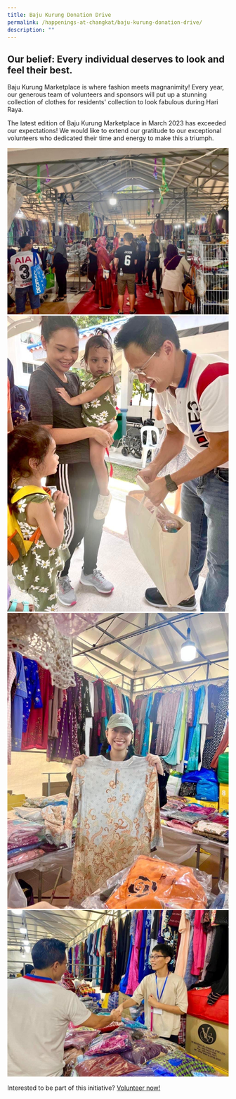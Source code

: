 ```yaml
---
title: Baju Kurung Donation Drive
permalink: /happenings-at-changkat/baju-kurung-donation-drive/
description: ""
---
```

## Our belief: Every individual deserves to look and feel their best. 

Baju Kurung Marketplace is where fashion meets magnanimity! Every year, our generous team of volunteers and sponsors will put up a stunning collection of clothes for residents' collection to look fabulous during Hari Raya. 

The latest edition of Baju Kurung Marketplace in March 2023 has exceeded our expectations! We would like to extend our gratitude to our exceptional volunteers who dedicated their time and energy to make this a triumph. 

<img style="width:600px" src="/images/img-3684.JPG">


<img style="width:600px" src="/images/img-3682.JPG">


<img style="width:600px" src="/images/img-3681.JPG">


<img style="width:600px" src="/images/img-3683.JPG">


Interested to be part of this initiative? [Volunteer now!](https://form.gov.sg/63e61a35b1cf750011109bd7)